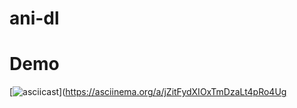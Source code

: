 # ani-dl

# Demo

[![asciicast](https://asciinema.org/a/jZitFydXIOxTmDzaLt4pRo4Ug.svg)](https://asciinema.org/a/jZitFydXIOxTmDzaLt4pRo4Ug

